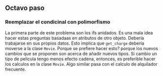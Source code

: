 ## Octavo paso

### Reemplazar el condicinal con polimorfismo

La primera parte de este problema son los ifs anidados. Es una mala idea hacer
estas preguntas basadaas en atributos de otro objeto. Debería trabajarse en 
sus propios datos. Esto implica que `get_charge` debería moverse a la clase
`Movie`. Porque se prefiere hacer esto? porque los nuevos cambios que se
proponen son acerca de añadir nuevos tipos. Si cambio un tipo de pelicula tengo
menos efecto cadena, entonces, es preferible hacer los calculos en la clase
`Movie`.
Algo similar pasa con el calculo de alquilador frecuente.
